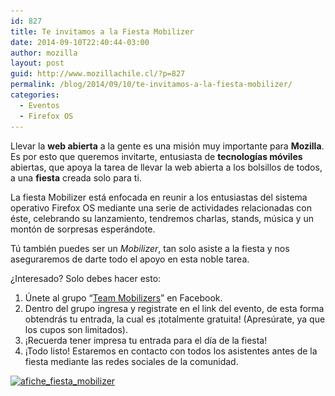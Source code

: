 ```yaml
---
id: 827
title: Te invitamos a la Fiesta Mobilizer
date: 2014-09-10T22:40:44-03:00
author: mozilla
layout: post
guid: http://www.mozillachile.cl/?p=827
permalink: /blog/2014/09/10/te-invitamos-a-la-fiesta-mobilizer/
categories:
  - Eventos
  - Firefox OS
---
```

Llevar la **web abierta** a la gente es una misión muy importante para **Mozilla**. Es por esto que queremos invitarte, entusiasta de **tecnologías móviles** abiertas, que apoya la tarea de llevar la web abierta a los bolsillos de todos, a una **fiesta** creada solo para ti.

<!--more-->

La fiesta Mobilizer está enfocada en reunir a los entusiastas del sistema operativo Firefox OS mediante una serie de actividades relacionadas con éste, celebrando su lanzamiento, tendremos charlas, stands, música y un montón de sorpresas esperándote.

Tú también puedes ser un _Mobilizer_, tan solo asiste a la fiesta y nos aseguraremos de darte todo el apoyo en esta noble tarea.

¿Interesado? Solo debes hacer esto:

  1. Únete al grupo “[Team Mobilizers](https://www.facebook.com/groups/mobilizerchile)” en Facebook.
  2. Dentro del grupo ingresa y registrate en el link del evento, de esta forma obtendrás tu entrada, la cual es ¡totalmente gratuita! (Apresúrate, ya que los cupos son limitados).
  3. ¡Recuerda tener impresa tu entrada para el día de la fiesta!
  4. ¡Todo listo! Estaremos en contacto con todos los asistentes antes de la fiesta mediante las redes sociales de la comunidad.

[<img class="aligncenter wp-image-830 size-large" src="/images/2014/09/afiche_fiesta_mobilizer-600x880.jpg" alt="afiche_fiesta_mobilizer" width="600" height="880" srcset="/images/2014/09/afiche_fiesta_mobilizer-600x880.jpg 600w, /images/2014/09/afiche_fiesta_mobilizer-252x369.jpg 252w, /images/2014/09/afiche_fiesta_mobilizer.jpg 654w" sizes="(max-width: 600px) 100vw, 600px" />](/images/2014/09/afiche_fiesta_mobilizer.jpg)

&nbsp;